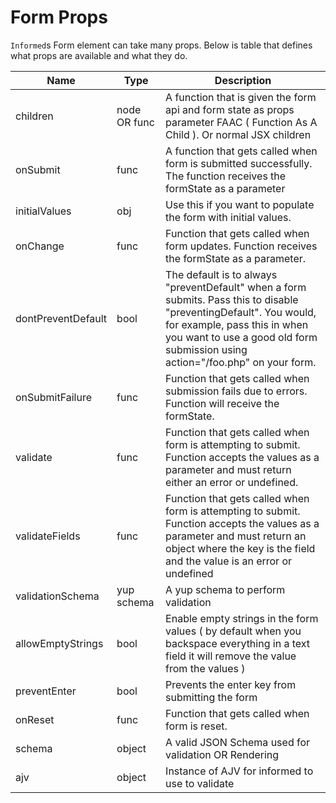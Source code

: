 # Form Props

`Informed`s Form element can take many props. Below is table that defines what
props are available and what they do.

| Name               | Type         | Description                                                                                                                                                                                                                         |
| ------------------ | ------------ | ----------------------------------------------------------------------------------------------------------------------------------------------------------------------------------------------------------------------------------- |
| children           | node OR func | A function that is given the form api and form state as props parameter FAAC ( Function As A Child ). Or normal JSX children                                                                                                        |
| onSubmit           | func         | A function that gets called when form is submitted successfully. The function receives the formState as a parameter                                                                                                                 |
| initialValues      | obj          | Use this if you want to populate the form with initial values.                                                                                                                                                                      |
| onChange           | func         | Function that gets called when form updates. Function receives the formState as a parameter.                                                                                                                                        |
| dontPreventDefault | bool         | The default is to always "preventDefault" when a form submits. Pass this to disable "preventingDefault". You would, for example, pass this in when you want to use a good old form submission using action="/foo.php" on your form. |
| onSubmitFailure    | func         | Function that gets called when submission fails due to errors. Function will receive the formState.                                                                                                                                 |
| validate           | func         | Function that gets called when form is attempting to submit. Function accepts the values as a parameter and must return either an error or undefined.                                                                               |
| validateFields     | func         | Function that gets called when form is attempting to submit. Function accepts the values as a parameter and must return an object where the key is the field and the value is an error or undefined                                 |
| validationSchema   | yup schema   | A yup schema to perform validation                                                                                                                                                                                                  |
| allowEmptyStrings  | bool         | Enable empty strings in the form values ( by default when you backspace everything in a text field it will remove the value from the values )                                                                                       |
| preventEnter       | bool         | Prevents the enter key from submitting the form                                                                                                                                                                                     |
| onReset            | func         | Function that gets called when form is reset.                                                                                                                                                                                       |
| schema             | object       | A valid JSON Schema used for validation OR Rendering                                                                                                                                                                                |
| ajv                | object       | Instance of AJV for informed to use to validate                                                                                                                                                                                     |
